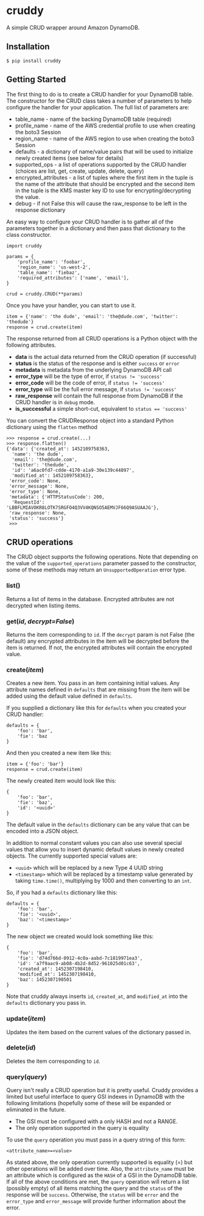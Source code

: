 # cruddy

A simple CRUD wrapper around Amazon DynamoDB.

## Installation

```
$ pip install cruddy
```

## Getting Started

The first thing to do is to create a CRUD handler for your DynamoDB table.  The
constructor for the CRUD class takes a number of parameters to help configure
the handler for your application.  The full list of parameters are:

* table_name - name of the backing DynamoDB table (required)
* profile_name - name of the AWS credential profile to use when creating the
  boto3 Session
* region_name - name of the AWS region to use when creating the boto3 Session
* defaults - a dictionary of name/value pairs that will be used to
  initialize newly created items (see below for details)
* supported_ops - a list of operations supported by the CRUD handler
  (choices are list, get, create, update, delete, query)
* encrypted_attributes - a list of tuples where the first item in the tuple is
  the name of the attribute that should be encrypted and the second
  item in the tuple is the KMS master key ID to use for
  encrypting/decrypting the value.
* debug - if not False this will cause the raw_response to be left
  in the response dictionary

An easy way to configure your CRUD handler is to gather all of the parameters
together in a dictionary and then pass that dictionary to the class
constructor.

```
import cruddy

params = {
    'profile_name': 'foobar',
    'region_name': 'us-west-2',
    'table_name': 'fiebaz',
    'required_attributes': ['name', 'email'],
}

crud = cruddy.CRUD(**params)
```

Once you have your handler, you can start to use it.

```
item = {'name': 'the dude', 'email': 'the@dude.com', 'twitter': 'thedude'}
response = crud.create(item)
```

The response returned from all CRUD operations is a Python object with the
following attributes.

* **data** is the actual data returned from the CRUD operation (if successful)
* **status** is the status of the response and is either ``success`` or
``error``
* **metadata** is metadata from the underlying DynamoDB API call
* **error_type** will be the type of error, if ``status != 'success'``
* **error_code** will be the code of error, if ``status != 'success'``
* **error_type** will be the full error message, if ``status != 'success'``
* **raw_response** will contain the full response from DynamoDB if the CRUD
handler is in ``debug`` mode.
* **is_successful** a simple short-cut, equivalent to ``status == 'success'``

You can convert the CRUDResponse object into a standard Python dictionary using
the ``flatten`` method

```
>>> response = crud.create(...)
>>> response.flatten()
{'data': {'created_at': 1452109758363,
  'name': 'the dude',
  'email': 'the@dude.com',
  'twitter': 'thedude',
  'id': 'a6ac0fd7-cdde-4170-a1a9-30e139c44897',
  'modified_at': 1452109758363},
 'error_code': None,
 'error_message': None,
 'error_type': None,
 'metadata': {'HTTPStatusCode': 200,
  'RequestId': 'LBBFLMIAVOKR8LOTK7SRGFO4Q3VV4KQNSO5AEMVJF66Q9ASUAAJG'},
 'raw_response': None,
 'status': 'success'}
 >>>
 ```
 
## CRUD operations

The CRUD object supports the following operations.  Note that depending on the
value of the ``supported_operations`` parameter passed to the constructor, some
of these methods may return an ``UnsupportedOperation`` error type.

### list()

Returns a list of items in the database.  Encrypted attributes are not
decrypted when listing items.

### get(*id*, *decrypt=False*)

Returns the item corresponding to ``id``.  If the ``decrypt`` param is not
False (the default) any encrypted attributes in the item will be decrypted
before the item is returned.  If not, the encrypted attributes will contain the
encrypted value.

### create(*item*)

Creates a new item.  You pass in an item containing initial values.  Any
attribute names defined in ``defaults`` that are missing from the item will be
added using the default value defined in ``defaults``.

If you supplied a dictionary like this for ``defaults`` when you created your
CRUD handler:

```
defaults = {
    'foo': 'bar',
    'fie': 'baz
}
```

And then you created a new item like this:

```
item = {'foo': 'bar'}
response = crud.create(item)
```

The newly created item would look like this:

```
{
    'foo': 'bar',
    'fie': 'baz',
    'id': '<uuid>'
}
```

The default value in the ``defaults`` dictionary can be any value that can be
encoded into a JSON object.

In addition to normal constant values you can also use several special values
that allow you to insert dynamic default values in newly created objects.  The
currently supported special values are:

* ``<uuid>`` which will be replaced by a new Type 4 UUID string
* ``<timestamp>`` which will be replaced by a timestamp value generated by
taking ``time.time()``, multiplying by 1000 and then converting to an ``int``.

So, if you had a ``defaults`` dictionary like this:

```
defaults = {
    'foo': 'bar',
    'fie': '<uuid>',
    'baz': '<timestamp>'
}
```

The new object we created would look something like this:

```
{
    'foo': 'bar',
    'fie': 'd74d766d-0912-4c0a-aabd-7c1819971ea3',
    'id': 'a7f9aac9-ab08-4b2d-8d52-961025d01c63',
    'created_at': 1452307198410,
    'modified_at': 1452307198410,
    'baz': 1452307198501
}
```

Note that cruddy always inserts ``id``, ``created_at``, and ``modified_at``
into the ``defaults`` dictionary you pass in.

### update(*item*)

Updates the item based on the current values of the dictionary passed in.

### delete(*id*)

Deletes the item corresponding to ``id``.

### query(*query*)

Query isn't really a CRUD operation but it is pretty useful.  Cruddy provides a
limited but useful interface to query GSI indexes in DynamoDB with the following
limitations (hopefully some of these will be expanded or eliminated in the
future.

* The GSI must be configured with a only HASH and not a RANGE.
* The only operation supported in the query is equality

To use the ``query`` operation you must pass in a query string of this form:

    <attribute_name>=<value>

As stated above, the only operation currently supported is equality (=) but
other operations will be added over time.  Also, the ``attribute_name`` must be
an attribute which is configured as the ``HASH`` of a GSI in the DynamoDB
table.  If all of the above conditions are met, the ``query`` operation will
return a list (possibly empty) of all items matching the query and the
``status`` of the response will be ``success``.  Otherwise, the ``status`` will
be ``error`` and the ``error_type`` and ``error_message`` will provide further
information about the error.
